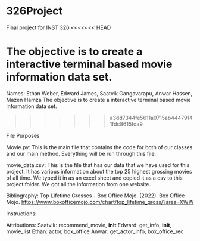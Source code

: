 # 326Project
Final project for INST 326
<<<<<<< HEAD

The objective is to create a interactive terminal based movie information data set. 
=======
Names: Ethan Weber, Edward James, Saatvik Gangavarapu, Anwar Hassen, Mazen Hamza
The objective is to create a interactive terminal based movie information data set. 
>>>>>>> a3dd7344fe5611a0715ab44479141fdc8615fda9

File Purposes

Movie.py:
This is the main file that contains the code for both of our classes and our main method. 
Everything will be run through this file. 

movie_data.csv:
This is the file that has our data that we have used for this project. It has various 
information about the top 25 highest grossing movies of all time. We typed it in as 
an excel sheet and copied it as a csv to this project folder. We got all the information from
one website.

Bibliography:
Top Lifetime Grosses - Box Office Mojo. (2022). Box Office Mojo. https://www.boxofficemojo.com/chart/top_lifetime_gross/?area=XWW

Instructions:


Attributions:
Saatvik: recommend_movie, __init__
Edward: get_info, __init__, movie_list
Ethan: actor, box_office
Anwar: get_actor_info, box_office_rec
